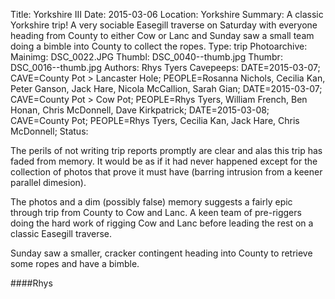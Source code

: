 Title: Yorkshire III
Date: 2015-03-06
Location: Yorkshire
Summary: A classic Yorkshire trip! A very sociable Easegill traverse on Saturday with everyone heading from County to either Cow or Lanc and Sunday saw a small team doing a bimble into County to collect the ropes.
Type: trip
Photoarchive:
Mainimg: DSC_0022.JPG
Thumbl: DSC_0040--thumb.jpg
Thumbr: DSC_0016--thumb.jpg
Authors: Rhys Tyers
Cavepeeps: DATE=2015-03-07; CAVE=County Pot > Lancaster Hole; PEOPLE=Rosanna Nichols, Cecilia Kan, Peter Ganson, Jack Hare, Nicola McCallion, Sarah Gian;
           DATE=2015-03-07; CAVE=County Pot > Cow Pot; PEOPLE=Rhys Tyers, William French, Ben Honan, Chris McDonnell, Dave Kirkpatrick;
           DATE=2015-03-08; CAVE=County Pot; PEOPLE=Rhys Tyers, Cecilia Kan, Jack Hare, Chris McDonnell;
Status:

The perils of not writing trip reports promptly are clear and alas this trip has faded from memory. It would be as if it had never happened except for the collection of photos that prove it must have (barring intrusion from a keener parallel dimesion).

The photos and a dim (possibly false) memory suggests a fairly epic through trip from County to Cow and Lanc. A keen team of pre-riggers doing the hard work of rigging Cow and Lanc before leading the rest on a classic Easegill traverse.

Sunday saw a smaller, cracker contingent heading into County to retrieve some ropes and have a bimble.

####Rhys

